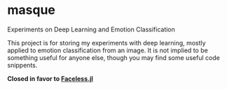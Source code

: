 masque
======

Experiments on Deep Learning and Emotion Classification

This project is for storing my experiments with deep learning, mostly applied to emotion classification from an image. It is not implied to be something useful for anyone else, though you may find some useful code snippents. 

**Closed in favor to [Faceless.jl](https://github.com/dfdx/Faceless.jl)**